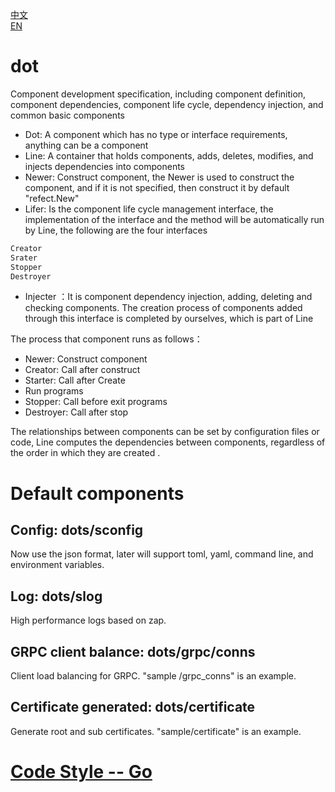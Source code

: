 [中文](./README-cn.md)  
[EN](./README.md)  
# dot  
Component development specification, including component definition, component dependencies, component life cycle, dependency injection, and common basic components  
* Dot: A component which has no type or interface requirements, anything can be a component  
* Line: A container that holds components, adds, deletes, modifies, and injects dependencies into components  
* Newer:  Construct component, the Newer is used to construct the component, and if it is not specified, then construct it by default "refect.New"
* Lifer: Is the component life cycle management interface, the implementation of the interface and the method will be automatically run by Line, the following are the four interfaces 
```go
Creator 
Srater
Stopper
Destroyer
```
* Injecter ：It is component dependency injection, adding, deleting and checking components. The creation process of components added through this interface is completed by ourselves, which is part of Line   

The process that component runs as follows：  
* Newer:  Construct component  
* Creator: Call after construct   
* Starter: Call after Create  
* Run programs  
* Stopper: Call before exit programs 
* Destroyer: Call after stop  

The relationships between components can be set by configuration files or code, Line computes the dependencies between components, regardless of the order in which they are created .

# Default components 
## Config: dots/sconfig
Now use the json format,  later will support toml, yaml, command line, and environment variables.
## Log: dots/slog
High performance logs based on zap.

## GRPC client balance:  dots/grpc/conns
 Client load balancing for GRPC. "sample /grpc_conns" is an example.
## Certificate generated: dots/certificate
Generate root and sub certificates. "sample/certificate" is an example.

# [Code Style -- Go](https://github.com/scryinfo/scryg/blob/master/codestyle_go.md)

